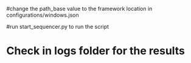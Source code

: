 #change the path_base value to the framework location in configurations/windows.json


#run start_sequencer.py to run the script


# Check in logs folder for the results
